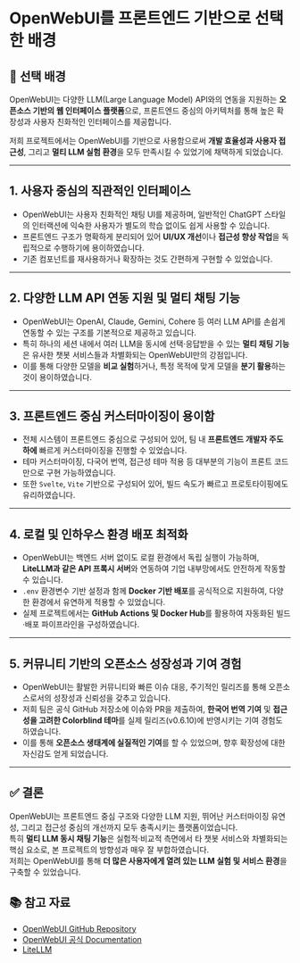 # OpenWebUI를 프론트엔드 기반으로 선택한 배경

## 📌 선택 배경

OpenWebUI는 다양한 LLM(Large Language Model) API와의 연동을 지원하는 **오픈소스 기반의 웹 인터페이스 플랫폼**으로, 프론트엔드 중심의 아키텍처를 통해 높은 확장성과 사용자 친화적인 인터페이스를 제공합니다.  

저희 프로젝트에서는 OpenWebUI를 기반으로 사용함으로써 **개발 효율성과 사용자 접근성**, 그리고 **멀티 LLM 실험 환경**을 모두 만족시킬 수 있었기에 채택하게 되었습니다.

---

## 1. 사용자 중심의 직관적인 인터페이스

- OpenWebUI는 사용자 친화적인 채팅 UI를 제공하며, 일반적인 ChatGPT 스타일의 인터랙션에 익숙한 사용자가 별도의 학습 없이도 쉽게 사용할 수 있습니다.
- 프론트엔드 구조가 명확하게 분리되어 있어 **UI/UX 개선**이나 **접근성 향상 작업**을 독립적으로 수행하기에 용이하였습니다.
- 기존 컴포넌트를 재사용하거나 확장하는 것도 간편하게 구현할 수 있었습니다.

---

## 2. 다양한 LLM API 연동 지원 및 멀티 채팅 기능

- OpenWebUI는 OpenAI, Claude, Gemini, Cohere 등 여러 LLM API를 손쉽게 연동할 수 있는 구조를 기본적으로 제공하고 있습니다.
- 특히 하나의 세션 내에서 여러 LLM을 동시에 선택·응답받을 수 있는 **멀티 채팅 기능**은 유사한 챗봇 서비스들과 차별화되는 OpenWebUI만의 강점입니다.
- 이를 통해 다양한 모델을 **비교 실험**하거나, 특정 목적에 맞게 모델을 **분기 활용**하는 것이 용이하였습니다.

---

## 3. 프론트엔드 중심 커스터마이징이 용이함

- 전체 시스템이 프론트엔드 중심으로 구성되어 있어, 팀 내 **프론트엔드 개발자 주도 하에** 빠르게 커스터마이징을 진행할 수 있었습니다.
- 테마 커스터마이징, 다국어 번역, 접근성 테마 적용 등 대부분의 기능이 프론트 코드만으로 구현 가능하였습니다.
- 또한 `Svelte`, `Vite` 기반으로 구성되어 있어, 빌드 속도가 빠르고 프로토타이핑에도 유리하였습니다.

---

## 4. 로컬 및 인하우스 환경 배포 최적화

- OpenWebUI는 백엔드 서버 없이도 로컬 환경에서 독립 실행이 가능하며, **LiteLLM과 같은 API 프록시 서버**와 연동하여 기업 내부망에서도 안전하게 작동할 수 있습니다.
- `.env` 환경변수 기반 설정과 함께 **Docker 기반 배포**를 공식적으로 지원하여, 다양한 환경에서 유연하게 적용할 수 있었습니다.
- 실제 프로젝트에서는 **GitHub Actions 및 Docker Hub**를 활용하여 자동화된 빌드·배포 파이프라인을 구성하였습니다.

---

## 5. 커뮤니티 기반의 오픈소스 성장성과 기여 경험

- OpenWebUI는 활발한 커뮤니티와 빠른 이슈 대응, 주기적인 릴리즈를 통해 오픈소스로서의 성장성과 신뢰성을 갖추고 있습니다.
- 저희 팀은 공식 GitHub 저장소에 이슈와 PR을 제출하여, **한국어 번역 기여** 및 **접근성을 고려한 Colorblind 테마**를 실제 릴리즈(v0.6.10)에 반영시키는 기여 경험도 하였습니다.
- 이를 통해 **오픈소스 생태계에 실질적인 기여**를 할 수 있었으며, 향후 확장성에 대한 자신감도 얻게 되었습니다.

---

## ✅ 결론

OpenWebUI는 프론트엔드 중심 구조와 다양한 LLM 지원, 뛰어난 커스터마이징 유연성, 그리고 접근성 중심의 개선까지 모두 충족시키는 플랫폼이었습니다.  
특히 **멀티 LLM 동시 채팅 기능**은 실험적·비교적 측면에서 타 챗봇 서비스와 차별화되는 핵심 요소로, 본 프로젝트의 방향성과 매우 잘 부합하였습니다.  
저희는 OpenWebUI를 통해 **더 많은 사용자에게 열려 있는 LLM 실험 및 서비스 환경**을 구축할 수 있었습니다.

## 📚 참고 자료

- [OpenWebUI GitHub Repository](https://github.com/open-webui/open-webui)
- [OpenWebUI 공식 Documentation](https://docs.openwebui.com)
- [LiteLLM](https://github.com/BerriAI/litellm)
